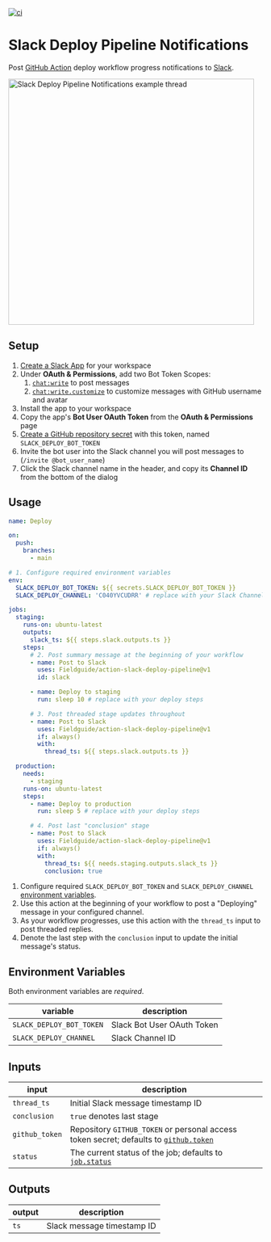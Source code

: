 [![ci](https://github.com/Fieldguide/action-slack-deploy-pipeline/actions/workflows/ci.yml/badge.svg)](https://github.com/Fieldguide/action-slack-deploy-pipeline/actions/workflows/ci.yml)

# Slack Deploy Pipeline Notifications

Post [GitHub Action](https://github.com/features/actions) deploy workflow progress notifications to [Slack](https://slack.com/).

<img width="487" alt="Slack Deploy Pipeline Notifications example thread" src="https://user-images.githubusercontent.com/847532/189536394-f5b231ce-27ee-4d4d-8c87-3a59743c8f38.png">

## Setup

1. [Create a Slack App](https://api.slack.com/apps) for your workspace
1. Under **OAuth & Permissions**, add two Bot Token Scopes:
   1. [`chat:write`](https://api.slack.com/scopes/chat:write) to post messages
   1. [`chat:write.customize`](https://api.slack.com/scopes/chat:write.customize) to customize messages with GitHub username and avatar
1. Install the app to your workspace
1. Copy the app's **Bot User OAuth Token** from the **OAuth & Permissions** page
1. [Create a GitHub repository secret](https://docs.github.com/en/actions/security-guides/encrypted-secrets#creating-encrypted-secrets-for-a-repository) with this token, named `SLACK_DEPLOY_BOT_TOKEN`
1. Invite the bot user into the Slack channel you will post messages to (`/invite @bot_user_name`)
1. Click the Slack channel name in the header, and copy its **Channel ID** from the bottom of the dialog

## Usage

```yaml
name: Deploy

on:
  push:
    branches:
      - main

# 1. Configure required environment variables
env:
  SLACK_DEPLOY_BOT_TOKEN: ${{ secrets.SLACK_DEPLOY_BOT_TOKEN }}
  SLACK_DEPLOY_CHANNEL: 'C040YVCUDRR' # replace with your Slack Channel ID

jobs:
  staging:
    runs-on: ubuntu-latest
    outputs:
      slack_ts: ${{ steps.slack.outputs.ts }}
    steps:
      # 2. Post summary message at the beginning of your workflow
      - name: Post to Slack
        uses: Fieldguide/action-slack-deploy-pipeline@v1
        id: slack

      - name: Deploy to staging
        run: sleep 10 # replace with your deploy steps

      # 3. Post threaded stage updates throughout
      - name: Post to Slack
        uses: Fieldguide/action-slack-deploy-pipeline@v1
        if: always()
        with:
          thread_ts: ${{ steps.slack.outputs.ts }}

  production:
    needs:
      - staging
    runs-on: ubuntu-latest
    steps:
      - name: Deploy to production
        run: sleep 5 # replace with your deploy steps

      # 4. Post last "conclusion" stage
      - name: Post to Slack
        uses: Fieldguide/action-slack-deploy-pipeline@v1
        if: always()
        with:
          thread_ts: ${{ needs.staging.outputs.slack_ts }}
          conclusion: true
```

1. Configure required `SLACK_DEPLOY_BOT_TOKEN` and `SLACK_DEPLOY_CHANNEL` [environment variables](https://docs.github.com/en/actions/learn-github-actions/environment-variables).
1. Use this action at the beginning of your workflow to post a "Deploying" message in your configured channel.
1. As your workflow progresses, use this action with the `thread_ts` input to post threaded replies.
1. Denote the last step with the `conclusion` input to update the initial message's status.

## Environment Variables

Both environment variables are _required_.

| variable                 | description                |
| ------------------------ | -------------------------- |
| `SLACK_DEPLOY_BOT_TOKEN` | Slack Bot User OAuth Token |
| `SLACK_DEPLOY_CHANNEL`   | Slack Channel ID           |

## Inputs

| input          | description                                                                                                                                                              |
| -------------- | ------------------------------------------------------------------------------------------------------------------------------------------------------------------------ |
| `thread_ts`    | Initial Slack message timestamp ID                                                                                                                                       |
| `conclusion`   | `true` denotes last stage                                                                                                                                                |
| `github_token` | Repository `GITHUB_TOKEN` or personal access token secret; defaults to [`github.token`](https://docs.github.com/en/actions/learn-github-actions/contexts#github-context) |
| `status`       | The current status of the job; defaults to [`job.status`](https://docs.github.com/en/actions/learn-github-actions/contexts#job-context)                                  |

## Outputs

| output | description                |
| ------ | -------------------------- |
| `ts`   | Slack message timestamp ID |
